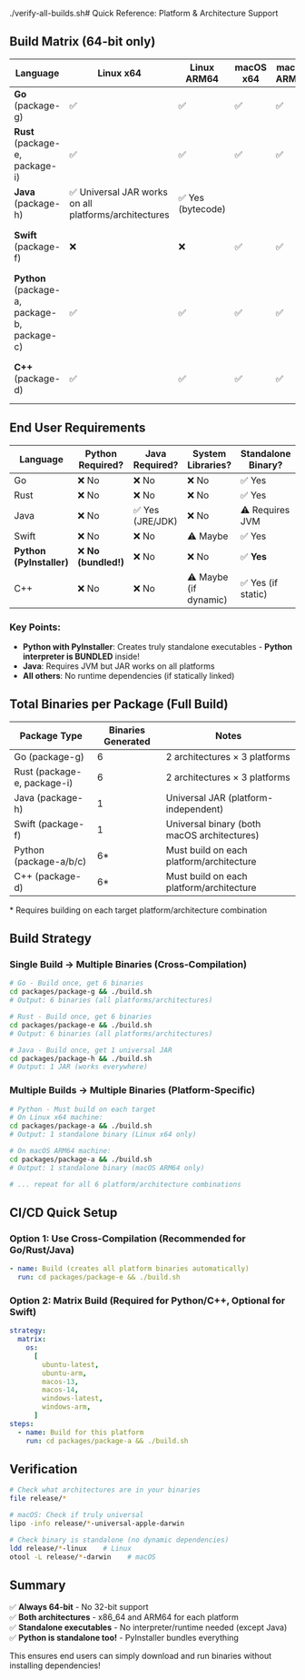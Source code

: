 ./verify-all-builds.sh# Quick Reference: Platform & Architecture Support

## Build Matrix (64-bit only)

| Language                                     | Linux x64                                             | Linux ARM64       | macOS x64 | macOS ARM64 | Windows x64 | Windows ARM64 | Cross-Compile                |
| -------------------------------------------- | ----------------------------------------------------- | ----------------- | --------- | ----------- | ----------- | ------------- | ---------------------------- |
| **Go** (package-g)                           | ✅                                                    | ✅                | ✅        | ✅          | ✅          | ✅            | ✅ Yes (native)              |
| **Rust** (package-e, package-i)              | ✅                                                    | ✅                | ✅        | ✅          | ✅          | ✅            | ✅ Yes (with targets)        |
| **Java** (package-h)                         | ✅ Universal JAR works on all platforms/architectures | ✅ Yes (bytecode) |
| **Swift** (package-f)                        | ❌                                                    | ❌                | ✅        | ✅          | ❌          | ❌            | ⚠️ Universal (macOS only)    |
| **Python** (package-a, package-b, package-c) | ✅                                                    | ✅                | ✅        | ✅          | ✅          | ✅            | ❌ No (must build on target) |
| **C++** (package-d)                          | ✅                                                    | ✅                | ✅        | ✅          | ✅          | ✅            | ❌ No (must build on target) |

## End User Requirements

| Language                 | Python Required?     | Java Required?   | System Libraries?     | Standalone Binary? |
| ------------------------ | -------------------- | ---------------- | --------------------- | ------------------ |
| Go                       | ❌ No                | ❌ No            | ❌ No                 | ✅ Yes             |
| Rust                     | ❌ No                | ❌ No            | ❌ No                 | ✅ Yes             |
| Java                     | ❌ No                | ✅ Yes (JRE/JDK) | ❌ No                 | ⚠️ Requires JVM    |
| Swift                    | ❌ No                | ❌ No            | ⚠️ Maybe              | ✅ Yes             |
| **Python (PyInstaller)** | ❌ **No (bundled!)** | ❌ No            | ❌ No                 | ✅ **Yes**         |
| C++                      | ❌ No                | ❌ No            | ⚠️ Maybe (if dynamic) | ✅ Yes (if static) |

### Key Points:

- **Python with PyInstaller**: Creates truly standalone executables - **Python interpreter is BUNDLED** inside!
- **Java**: Requires JVM but JAR works on all platforms
- **All others**: No runtime dependencies (if statically linked)

## Total Binaries per Package (Full Build)

| Package Type                | Binaries Generated | Notes                                       |
| --------------------------- | ------------------ | ------------------------------------------- |
| Go (package-g)              | 6                  | 2 architectures × 3 platforms               |
| Rust (package-e, package-i) | 6                  | 2 architectures × 3 platforms               |
| Java (package-h)            | 1                  | Universal JAR (platform-independent)        |
| Swift (package-f)           | 1                  | Universal binary (both macOS architectures) |
| Python (package-a/b/c)      | 6\*                | Must build on each platform/architecture    |
| C++ (package-d)             | 6\*                | Must build on each platform/architecture    |

\* Requires building on each target platform/architecture combination

## Build Strategy

### Single Build → Multiple Binaries (Cross-Compilation)

```bash
# Go - Build once, get 6 binaries
cd packages/package-g && ./build.sh
# Output: 6 binaries (all platforms/architectures)

# Rust - Build once, get 6 binaries
cd packages/package-e && ./build.sh
# Output: 6 binaries (all platforms/architectures)

# Java - Build once, get 1 universal JAR
cd packages/package-h && ./build.sh
# Output: 1 JAR (works everywhere)
```

### Multiple Builds → Multiple Binaries (Platform-Specific)

```bash
# Python - Must build on each target
# On Linux x64 machine:
cd packages/package-a && ./build.sh
# Output: 1 standalone binary (Linux x64 only)

# On macOS ARM64 machine:
cd packages/package-a && ./build.sh
# Output: 1 standalone binary (macOS ARM64 only)

# ... repeat for all 6 platform/architecture combinations
```

## CI/CD Quick Setup

### Option 1: Use Cross-Compilation (Recommended for Go/Rust/Java)

```yaml
- name: Build (creates all platform binaries automatically)
  run: cd packages/package-e && ./build.sh
```

### Option 2: Matrix Build (Required for Python/C++, Optional for Swift)

```yaml
strategy:
  matrix:
    os:
      [
        ubuntu-latest,
        ubuntu-arm,
        macos-13,
        macos-14,
        windows-latest,
        windows-arm,
      ]
steps:
  - name: Build for this platform
    run: cd packages/package-a && ./build.sh
```

## Verification

```bash
# Check what architectures are in your binaries
file release/*

# macOS: Check if truly universal
lipo -info release/*-universal-apple-darwin

# Check binary is standalone (no dynamic dependencies)
ldd release/*-linux    # Linux
otool -L release/*-darwin    # macOS
```

## Summary

✅ **Always 64-bit** - No 32-bit support  
✅ **Both architectures** - x86_64 and ARM64 for each platform  
✅ **Standalone executables** - No interpreter/runtime needed (except Java)  
✅ **Python is standalone too!** - PyInstaller bundles everything

This ensures end users can simply download and run binaries without installing dependencies!
